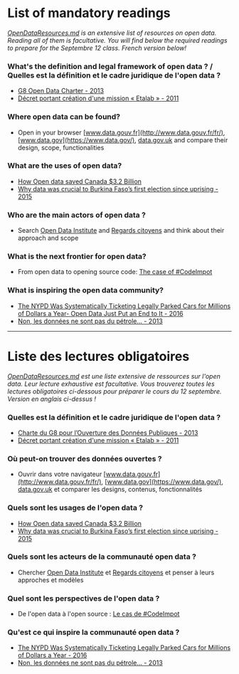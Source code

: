 List of mandatory readings 
==

*[OpenDataResources.md](https://github.com/cmfg/LearnOpenData/blob/master/OpenDataResources.md) is an extensive list of resources on open data. Reading all of them is facultative. You will find below the required readings to prepare for the Septembre 12 class. French version below!* 

### What's the definition and legal framework of open data ? / Quelles est la définition et le cadre juridique de l'open data ? 
* [G8 Open Data Charter - 2013](https://www.gov.uk/government/publications/open-data-charter/g8-open-data-charter-and-technical-annex)
* [Décret portant création d'une mission « Etalab » - 2011](https://www.legifrance.gouv.fr/affichTexte.do?cidTexte=JORFTEXT000023619063&categorieLien=id)

### Where open data can be found?
* Open in your browser [www.data.gouv.fr](http://www.data.gouv.fr/fr/), [www.data.gov](https://www.data.gov/), [data.gov.uk](https://data.gov.uk/) and compare their design, scope, functionalities

### What are the uses of open data?
* [How Open data saved Canada $3.2 Billion](https://eaves.ca/2010/04/14/case-study-open-data-and-the-public-purse/)
* [Why data was crucial to Burkina Faso’s first election since uprising - 2015](https://www.theguardian.com/news/datablog/2015/dec/04/why-data-was-crucial-to-burkina-fasos-first-election-since-uprising)

### Who are the main actors of open data ?
* Search [Open Data Institute](http://theodi.org/) and [Regards citoyens](https://www.regardscitoyens.org/#&panel1-1) and think about their approach and scope

### What is the next frontier for open data?
* From open data to opening source code: [The case of #CodeImpot](https://www.etalab.gouv.fr/codeimpot-un-hackathon-autour-de-louverture-du-code-source-du-calculateur-impots)

### What is inspiring the open data community?
* [The NYPD Was Systematically Ticketing Legally Parked Cars for Millions of Dollars a Year- Open Data Just Put an End to It - 2016](http://iquantny.tumblr.com/post/144197004989/the-nypd-was-systematically-ticketing-legally)
* [Non, les données ne sont pas du pétrole... - 2013](http://www.henriverdier.com/2013/03/non-les-donnees-ne-sont-pas-du-petrole.html)

_______________________________________________________________________________________________________________________________

Liste des lectures obligatoires  
==

*[OpenDataResources.md](https://github.com/cmfg/LearnOpenData/blob/master/OpenDataResources.md) est une liste extensive de ressources sur l'open data. Leur lecture exhaustive est facultative. Vous trouverez toutes les lectures obligatoires ci-dessous pour préparer le cours du 12 septembre. Version en anglais ci-dessus !* 

### Quelles est la définition et le cadre juridique de l'open data ? 
* [Charte du G8 pour l’Ouverture des Données Publiques - 2013](http://www.modernisation.gouv.fr/sites/default/files/fichiers-attaches/charte-g8-ouverture-donnees-publiques-fr.pdf)  
* [Décret portant création d'une mission « Etalab » - 2011](https://www.legifrance.gouv.fr/affichTexte.do?cidTexte=JORFTEXT000023619063&categorieLien=id)

### Où peut-on trouver des données ouvertes ? 
* Ouvrir dans votre navigateur [www.data.gouv.fr](http://www.data.gouv.fr/fr/), [www.data.gov](https://www.data.gov/), [data.gov.uk](https://data.gov.uk/) et comparer les designs, contenus, fonctionnalités 

### Quels sont les usages de l'open data ? 
* [How Open data saved Canada $3.2 Billion](https://eaves.ca/2010/04/14/case-study-open-data-and-the-public-purse/)
* [Why data was crucial to Burkina Faso’s first election since uprising - 2015](https://www.theguardian.com/news/datablog/2015/dec/04/why-data-was-crucial-to-burkina-fasos-first-election-since-uprising)

### Quels sont les acteurs de la communauté open data ? 
* Chercher [Open Data Institute](http://theodi.org/) et [Regards citoyens](https://www.regardscitoyens.org/#&panel1-1) et penser à leurs approches et modèles 

### Quel sont les perspectives de l'open data ? 
* De l'open data à l'open source : [Le cas de #CodeImpot](https://www.etalab.gouv.fr/codeimpot-un-hackathon-autour-de-louverture-du-code-source-du-calculateur-impots)

### Qu'est ce qui inspire la communauté open data ? 
* [The NYPD Was Systematically Ticketing Legally Parked Cars for Millions of Dollars a Year - 2016](http://iquantny.tumblr.com/post/144197004989/the-nypd-was-systematically-ticketing-legally)
* [Non, les données ne sont pas du pétrole... - 2013](http://www.henriverdier.com/2013/03/non-les-donnees-ne-sont-pas-du-petrole.html)
